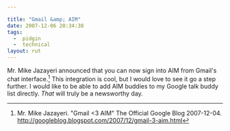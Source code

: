 ```yaml
---

title: "Gmail &amp; AIM"
date: 2007-12-06 20:34:38
tags:
  -  pidgin
  -  technical
layout: rut
---
```


Mr. Mike Jazayeri announced that you can now sign into AIM from Gmail's chat interface.[^200712061]  This integration is cool, but I would love to see it go a step further.  I would like to be able to add AIM buddies to my Google talk buddy list directly.  *That* will truly be a newsworthy day.

[^200712061]: Mr. Mike Jazayeri.  "Gmail <3 AIM"  The Official Google Blog 2007-12-04. <http://googleblog.blogspot.com/2007/12/gmail-3-aim.html>

